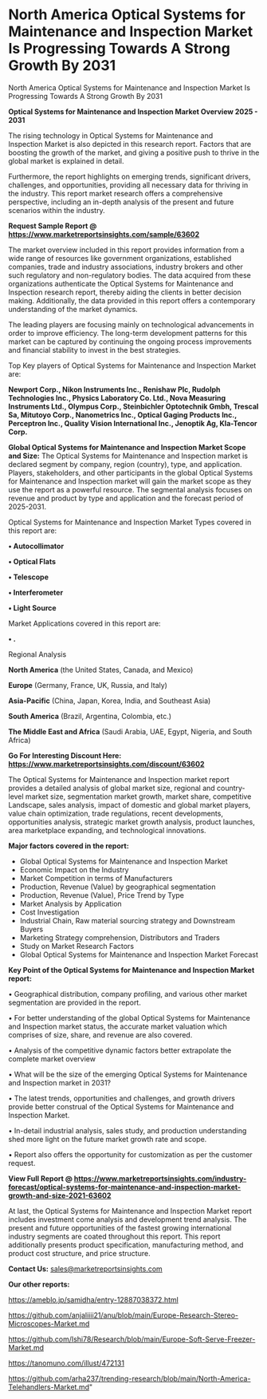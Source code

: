 # North America Optical Systems for Maintenance and Inspection Market Is Progressing Towards A Strong Growth By 2031
North America Optical Systems for Maintenance and Inspection Market Is Progressing Towards A Strong Growth By 2031

<Strong> Optical Systems for Maintenance and Inspection Market Overview 2025 - 2031</strong>

The rising technology in Optical Systems for Maintenance and Inspection Market is also depicted in this research report. Factors that are boosting the growth of the market, and giving a positive push to thrive in the global market is explained in detail.

Furthermore, the report highlights on emerging trends, significant drivers, challenges, and opportunities, providing all necessary data for thriving in the industry. This report market research offers a comprehensive perspective, including an in-depth analysis of the present and future scenarios within the industry.

<strong>Request Sample Report @ <a href=https://www.marketreportsinsights.com/sample/63602>https://www.marketreportsinsights.com/sample/63602</a></strong>

The market overview included in this report provides information from a wide range of resources like government organizations, established companies, trade and industry associations, industry brokers and other such regulatory and non-regulatory bodies. The data acquired from these organizations authenticate the Optical Systems for Maintenance and Inspection research report, thereby aiding the clients in better decision making. Additionally, the data provided in this report offers a contemporary understanding of the market dynamics.

The leading players are focusing mainly on technological advancements in order to improve efficiency. The long-term development patterns for this market can be captured by continuing the ongoing process improvements and financial stability to invest in the best strategies.

Top Key players of Optical Systems for Maintenance and Inspection Market are:

<strong>Newport Corp., Nikon Instruments Inc., Renishaw Plc, Rudolph Technologies Inc., Physics Laboratory Co. Ltd., Nova Measuring Instruments Ltd., Olympus Corp., Steinbichler Optotechnik Gmbh, Trescal Sa, Mitutoyo Corp., Nanometrics Inc., Optical Gaging Products Inc., Perceptron Inc., Quality Vision International Inc., Jenoptik Ag, Kla-Tencor Corp.</strong>

<strong><b>Global Optical Systems for Maintenance and Inspection Market Scope and Size:</b></strong>
The Optical Systems for Maintenance and Inspection market is declared segment by company, region (country), type, and application. Players, stakeholders, and other participants in the global Optical Systems for Maintenance and Inspection market will gain the market scope as they use the report as a powerful resource. The segmental analysis focuses on revenue and product by type and application and the forecast period of 2025-2031.

Optical Systems for Maintenance and Inspection Market Types covered in this report are:

<strong>• Autocollimator

• Optical Flats

• Telescope

• Interferometer

• Light Source</strong>

Market Applications covered in this report are:

<strong>• .</strong> 

Regional Analysis

<strong>North America</strong> (the United States, Canada, and Mexico)

<strong>Europe</strong> (Germany, France, UK, Russia, and Italy)

<strong>Asia-Pacific</strong> (China, Japan, Korea, India, and Southeast Asia)

<strong>South America</strong> (Brazil, Argentina, Colombia, etc.)

<strong>The Middle East and Africa</strong> (Saudi Arabia, UAE, Egypt, Nigeria, and South Africa)

<strong>Go For Interesting Discount Here: <a href=https://www.marketreportsinsights.com/discount/63602>https://www.marketreportsinsights.com/discount/63602</a></strong>

The Optical Systems for Maintenance and Inspection market report provides a detailed analysis of global market size, regional and country-level market size, segmentation market growth, market share, competitive Landscape, sales analysis, impact of domestic and global market players, value chain optimization, trade regulations, recent developments, opportunities analysis, strategic market growth analysis, product launches, area marketplace expanding, and technological innovations.

<strong><b>Major factors covered in the report:</b></strong>
<ul>
  <li>Global Optical Systems for Maintenance and Inspection Market </li>
  <li>Economic Impact on the Industry</li>
  <li>Market Competition in terms of Manufacturers</li>
  <li>Production, Revenue (Value) by geographical segmentation</li>
  <li>Production, Revenue (Value), Price Trend by Type</li>
  <li>Market Analysis by Application</li>
  <li>Cost Investigation</li>
  <li>Industrial Chain, Raw material sourcing strategy and Downstream Buyers</li>
  <li>Marketing Strategy comprehension, Distributors and Traders</li>
  <li>Study on Market Research Factors</li>
  <li>Global Optical Systems for Maintenance and Inspection Market Forecast</li>
</ul>

<strong><b>Key Point of the Optical Systems for Maintenance and Inspection Market report:</b></strong>

• Geographical distribution, company profiling, and various other market segmentation are provided in the report.

• For better understanding of the global Optical Systems for Maintenance and Inspection market status, the accurate market valuation which comprises of size, share, and revenue are also covered.

• Analysis of the competitive dynamic factors better extrapolate the complete market overview

• What will be the size of the emerging Optical Systems for Maintenance and Inspection market in 2031?

• The latest trends, opportunities and challenges, and growth drivers provide better construal of the Optical Systems for Maintenance and Inspection Market.

• In-detail industrial analysis, sales study, and production understanding shed more light on the future market growth rate and scope.

• Report also offers the opportunity for customization as per the customer request.

<strong><b>View Full Report @ <a href=https://www.marketreportsinsights.com/industry-forecast/optical-systems-for-maintenance-and-inspection-market-growth-and-size-2021-63602>https://www.marketreportsinsights.com/industry-forecast/optical-systems-for-maintenance-and-inspection-market-growth-and-size-2021-63602</a></b></strong>


At last, the Optical Systems for Maintenance and Inspection Market report includes investment come analysis and development trend analysis. The present and future opportunities of the fastest growing international industry segments are coated throughout this report. This report additionally presents product specification, manufacturing method, and product cost structure, and price structure.

<strong>Contact Us:</strong>
sales@marketreportsinsights.com

<strong>Our other reports:</strong>

<a href=https://ameblo.jp/samidha/entry-12887038372.html>https://ameblo.jp/samidha/entry-12887038372.html</a>

<a href=https://github.com/anjaliiii21/anu/blob/main/Europe-Research-Stereo-Microscopes-Market.md>https://github.com/anjaliiii21/anu/blob/main/Europe-Research-Stereo-Microscopes-Market.md</a>

<a href=https://github.com/Ishi78/Research/blob/main/Europe-Soft-Serve-Freezer-Market.md>https://github.com/Ishi78/Research/blob/main/Europe-Soft-Serve-Freezer-Market.md</a>

<a href=https://tanomuno.com/illust/472131>https://tanomuno.com/illust/472131</a>

<a href=https://github.com/arha237/trending-research/blob/main/North-America-Telehandlers-Market.md>https://github.com/arha237/trending-research/blob/main/North-America-Telehandlers-Market.md</a>"
